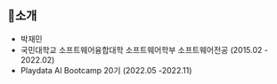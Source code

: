 <!---
jacob3015/jacob3015 is a ✨ special ✨ repository because its `README.md` (this file) appears on your GitHub profile.
You can click the Preview link to take a look at your changes.
--->
## 👏소개
* 박재민
* 국민대학교 소프트웨어융합대학 소프트웨어학부 소프트웨어전공 (2015.02 - 2022.02)
* Playdata AI Bootcamp 20기 (2022.05 -2022.11)
